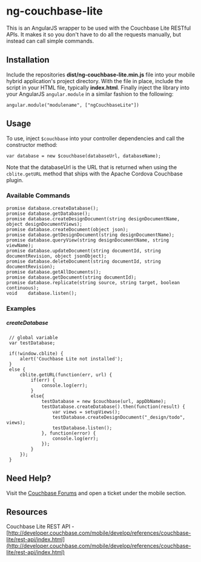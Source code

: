 # ng-couchbase-lite

This is an AngularJS wrapper to be used with the Couchbase Lite RESTful APIs.  It makes it so you don't have to do all the requests manually, but instead can call simple commands.

## Installation

Include the repositories **dist/ng-couchbase-lite.min.js** file into your mobile hybrid application's project directory.  With the file in place, include the script in your HTML file, typically **index.html**.  Finally inject the library into your AngularJS `angular.module` in a similar fashion to the following:

```
angular.module("modulename", ["ngCouchbaseLite"])
```

## Usage

To use, inject `$couchbase` into your controller dependencies and call the constructor method:

```
var database = new $couchbase(databaseUrl, databaseName);
```

Note that the databaseUrl is the URL that is returned when using the `cblite.getURL` method that ships with the Apache Cordova Couchbase plugin.

### Available Commands

```
promise database.createDatabase();
promise database.getDatabase();
promise database.createDesignDocument(string designDocumentName, object designDocumentViews);
promise database.createDocument(object json);
promise database.getDesignDocument(string designDocumentName);
promise database.queryView(string designDocumentName, string viewName);
promise database.updateDocument(string documentId, string documentRevision, object jsonObject);
promise database.deleteDocument(string documentId, string documentRevision);
promise database.getAllDocuments();
promise database.getDocument(string documentId);
promise database.replicate(string source, string target, boolean continuous);
void    database.listen();
```

### Examples

##### createDatabase
```
 // global variable
 var testDatabase;
 
 if(!window.cblite) { 
	 alert('Couchbase Lite not installed');  
 } 
 else {
	 cblite.getURL(function(err, url) { 
		 if(err) {
			 console.log(err); 
		 }
		 else{
			 testDatabase = new $couchbase(url, appDbName);  
			 testDatabase.createDatabase().then(function(result) {
				 var views = setupViews();
				 testDatabase.createDesignDocument("_design/todo", views);
				 testDatabase.listen(); 
			 }, function(error) { 
				 console.log(err);  
			 });
		 } 
	 }); 
 }

``` 


## Need Help?

Visit the [Couchbase Forums](https://forums.couchbase.com/) and open a ticket under the mobile section.

## Resources

Couchbase Lite REST API - [http://developer.couchbase.com/mobile/develop/references/couchbase-lite/rest-api/index.html](http://developer.couchbase.com/mobile/develop/references/couchbase-lite/rest-api/index.html)
